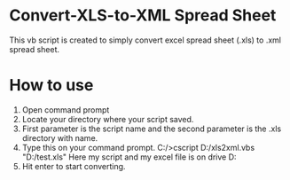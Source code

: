 # Convert-XLS-to-XML Spread Sheet
This vb script is created to simply convert excel spread sheet (.xls) to .xml spread sheet.

# How to use
1. Open command prompt
2. Locate your directory where your script saved.
3. First parameter is the script name and the second parameter is the .xls directory with name.
4. Type this on your command prompt.
    C:/>cscript D:/xls2xml.vbs "D:/test.xls"
    Here my script and my excel file is on drive D:
5. Hit enter to start converting.
